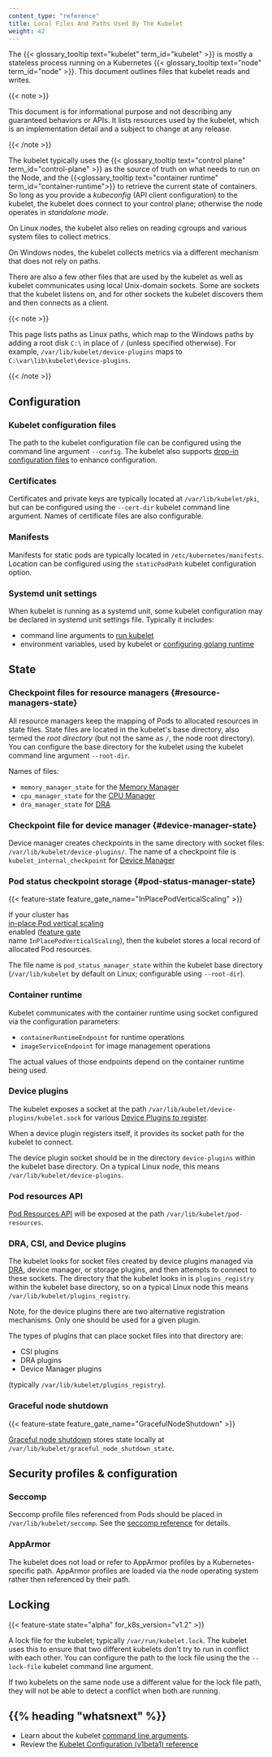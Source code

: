 ```yaml
---
content_type: "reference"
title: Local Files And Paths Used By The Kubelet
weight: 42
---
```


The {{< glossary_tooltip text="kubelet" term_id="kubelet" >}} is mostly a stateless
process running on a Kubernetes {{< glossary_tooltip text="node" term_id="node" >}}.
This document outlines files that kubelet reads and writes.

{{< note >}}

This document is for informational purpose and not describing any guaranteed behaviors or APIs.
It lists resources used by the kubelet, which is an implementation detail and a subject to change at any release.

{{< /note >}}

The kubelet typically uses the {{< glossary_tooltip text="control plane" term_id="control-plane" >}} as
the source of truth on what needs to run on the Node, and the
{{<glossary_tooltip text="container runtime" term_id="container-runtime">}} to retrieve
the current state of containers. So long as you provide a _kubeconfig_ (API client configuration)
to the kubelet, the kubelet does connect to your control plane; otherwise the node operates in
_standalone mode_.

On Linux nodes, the kubelet also relies on reading cgroups and various system files to collect metrics.

On Windows nodes, the kubelet collects metrics via a different mechanism that does not rely on
paths.

There are also a few other files that are used by the kubelet as well as kubelet communicates using local Unix-domain sockets. Some are sockets that the
kubelet listens on, and for other sockets the kubelet discovers them and then connects
as a client.

{{< note >}}

This page lists paths as Linux paths, which map to the Windows paths by adding a root disk
`C:\` in place of `/` (unless specified otherwise). For example, `/var/lib/kubelet/device-plugins` maps to `C:\var\lib\kubelet\device-plugins`.

{{< /note >}}

## Configuration

### Kubelet configuration files

The path to the kubelet configuration file can be configured
using the command line argument `--config`. The kubelet also supports
[drop-in configuration files](/docs/tasks/administer-cluster/kubelet-config-file/#kubelet-conf-d)
to enhance configuration.

### Certificates

Certificates and private keys are typically located at `/var/lib/kubelet/pki`,
but can be configured using the `--cert-dir` kubelet command line argument.
Names of certificate files are also configurable.

### Manifests

Manifests for static pods are typically located in `/etc/kubernetes/manifests`.
Location can be configured using the `staticPodPath` kubelet configuration option.

### Systemd unit settings

When kubelet is running as a systemd unit, some kubelet configuration may be declared
in systemd unit settings file. Typically it includes:

- command line arguments to [run kubelet](/docs/reference/command-line-tools-reference/kubelet/)
- environment variables, used by kubelet or [configuring golang runtime](https://pkg.go.dev/runtime#hdr-Environment_Variables)

## State

### Checkpoint files for resource managers {#resource-managers-state}

All resource managers keep the mapping of Pods to allocated resources in state files.
State files are located in the kubelet's base directory, also termed the _root directory_
(but not the same as `/`, the node root directory). You can configure the base directory
for the kubelet
using the kubelet command line argument `--root-dir`.

Names of files:

- `memory_manager_state` for the [Memory Manager](/docs/tasks/administer-cluster/memory-manager/)
- `cpu_manager_state` for the [CPU Manager](/docs/tasks/administer-cluster/cpu-management-policies/)
- `dra_manager_state` for [DRA](/docs/concepts/scheduling-eviction/dynamic-resource-allocation/)

### Checkpoint file for device manager {#device-manager-state}

Device manager creates checkpoints in the same directory with socket files: `/var/lib/kubelet/device-plugins/`.
The name of a checkpoint file is `kubelet_internal_checkpoint` for [Device Manager](/docs/concepts/extend-kubernetes/compute-storage-net/device-plugins/#device-plugin-integration-with-the-topology-manager)

### Pod status checkpoint storage {#pod-status-manager-state}

{{< feature-state feature_gate_name="InPlacePodVerticalScaling" >}}

If your cluster has  
[in-place Pod vertical scaling](/docs/concepts/workloads/autoscaling/#in-place-resizing)  
enabled ([feature gate](/docs/reference/command-line-tools-reference/feature-gates/)  
name `InPlacePodVerticalScaling`), then the kubelet stores a local record of allocated Pod resources.

The file name is `pod_status_manager_state` within the kubelet base directory
(`/var/lib/kubelet` by default on Linux; configurable using `--root-dir`).

### Container runtime

Kubelet communicates with the container runtime using socket configured via the
configuration parameters:

- `containerRuntimeEndpoint` for runtime operations
- `imageServiceEndpoint` for image management operations

The actual values of those endpoints depend on the container runtime being used.

### Device plugins

The kubelet exposes a socket at the path `/var/lib/kubelet/device-plugins/kubelet.sock` for
various [Device Plugins to register](/docs/concepts/extend-kubernetes/compute-storage-net/device-plugins/#device-plugin-implementation).

When a device plugin registers itself, it provides its socket path for the kubelet to connect.

The device plugin socket should be in the directory `device-plugins` within the kubelet base
directory. On a typical Linux node, this means `/var/lib/kubelet/device-plugins`.

### Pod resources API

[Pod Resources API](/docs/concepts/extend-kubernetes/compute-storage-net/device-plugins/#monitoring-device-plugin-resources)
will be exposed at the path `/var/lib/kubelet/pod-resources`.

### DRA, CSI, and Device plugins

The kubelet looks for socket files created by device plugins managed via [DRA](/docs/concepts/scheduling-eviction/dynamic-resource-allocation/),
device manager, or storage plugins, and then attempts to connect
to these sockets. The directory that the kubelet looks in is `plugins_registry` within the kubelet base
directory, so on a typical Linux node this means `/var/lib/kubelet/plugins_registry`.

Note, for the device plugins there are two alternative registration mechanisms. Only one should be used for a given plugin.

The types of plugins that can place socket files into that directory are:

- CSI plugins
- DRA plugins
- Device Manager plugins

(typically `/var/lib/kubelet/plugins_registry`).

### Graceful node shutdown

{{< feature-state feature_gate_name="GracefulNodeShutdown" >}}

[Graceful node shutdown](docs/concepts/cluster-administration/node-shutdown/#graceful-node-shutdown)
stores state locally at `/var/lib/kubelet/graceful_node_shutdown_state`.

## Security profiles & configuration

### Seccomp

Seccomp profile files referenced from Pods should be placed in `/var/lib/kubelet/seccomp`.
See the [seccomp reference](/docs/reference/node/seccomp/) for details.

### AppArmor

The kubelet does not load or refer to AppArmor profiles by a Kubernetes-specific path.
AppArmor profiles are loaded via the node operating system rather then referenced by their path.

## Locking

{{< feature-state state="alpha" for_k8s_version="v1.2" >}}


A lock file for the kubelet; typically `/var/run/kubelet.lock`. The kubelet uses this to ensure
that two different kubelets don't try to run in conflict with each other.
You can configure the path to the lock file using the the `--lock-file` kubelet command line argument.

If two kubelets on the same node use a different value for the lock file path, they will not be able to
detect a conflict when both are running.


## {{% heading "whatsnext" %}}

- Learn about the kubelet [command line arguments](/docs/reference/command-line-tools-reference/kubelet/).
- Review the [Kubelet Configuration (v1beta1) reference](/docs/reference/config-api/kubelet-config.v1beta1/)
